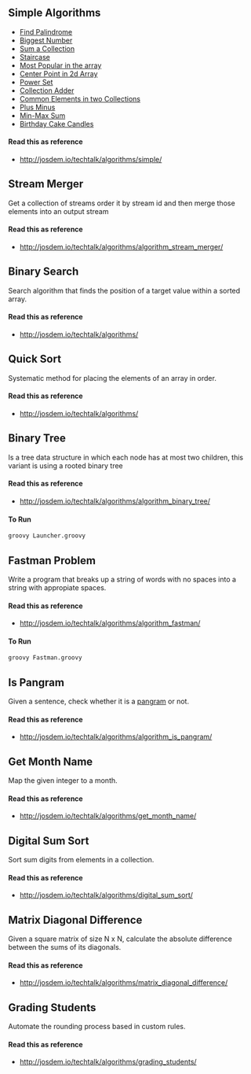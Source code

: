 Simple Algorithms
---------------------------------------------

* [Find Palindrome](http://josdem.io/techtalk/algorithms/simple/#Palindrome)
* [Biggest Number](http://josdem.io/techtalk/algorithms/simple/#Biggest_Number)
* [Sum a Collection](http://josdem.io/techtalk/algorithms/simple/#Sum_a_Collection)
* [Staircase](http://josdem.io/techtalk/algorithms/simple/#Staircase)
* [Most Popular in the array](http://josdem.io/techtalk/algorithms/simple/#Most_Popular_in_the_Array)
* [Center Point in 2d Array](http://josdem.io/techtalk/algorithms/simple/#Center_Point_in_2d_Array)
* [Power Set](http://josdem.io/techtalk/algorithms/simple/#Power_Set)
* [Collection Adder](http://josdem.io/techtalk/algorithms/simple/#Collection_Adder)
* [Common Elements in two Collections](http://josdem.io/techtalk/algorithms/simple/#Common_Elements_in_two_Collections)
* [Plus Minus](http://josdem.io/techtalk/algorithms/simple/#Plus_Minus)
* [Min-Max Sum](http://josdem.io/techtalk/algorithms/simple/#Min_Max_Sum)
* [Birthday Cake Candles](#Birthday_Cake_Candles)

#### Read this as reference

 * http://josdem.io/techtalk/algorithms/simple/


Stream Merger
----------------------------------------------

 Get a collection of streams order it by stream id and then merge those elements into an output stream

#### Read this as reference

 * http://josdem.io/techtalk/algorithms/algorithm_stream_merger/


 Binary Search
 ----------------------------------------------

Search algorithm that finds the position of a target value within a sorted array.


#### Read this as reference

* http://josdem.io/techtalk/algorithms/


 Quick Sort
 ----------------------------------------------

 Systematic method for placing the elements of an array in order.


#### Read this as reference

* http://josdem.io/techtalk/algorithms/


Binary Tree
------------------------------------------------

 Is a tree data structure in which each node has at most two children, this variant is using a rooted binary tree


#### Read this as reference

* http://josdem.io/techtalk/algorithms/algorithm_binary_tree/


#### To Run

```bash
groovy Launcher.groovy
```


Fastman Problem
------------------------------------------------

Write a program that breaks up a string of words with no spaces into a string with appropiate spaces.


#### Read this as reference

* http://josdem.io/techtalk/algorithms/algorithm_fastman/


#### To Run

```bash
groovy Fastman.groovy
```


Is Pangram
------------------------------------------------

Given a sentence, check whether it is a [pangram](https://en.wikipedia.org/wiki/Pangram) or not.


#### Read this as reference

* http://josdem.io/techtalk/algorithms/algorithm_is_pangram/


Get Month Name
------------------------------------------------

Map the given integer to a month.


#### Read this as reference

* http://josdem.io/techtalk/algorithms/get_month_name/


Digital Sum Sort
------------------------------------------------

Sort sum digits from elements in a collection.


#### Read this as reference

* http://josdem.io/techtalk/algorithms/digital_sum_sort/


Matrix Diagonal Difference
------------------------------------------------

Given a square matrix of size N x N, calculate the absolute difference between the sums of its diagonals.


#### Read this as reference

* http://josdem.io/techtalk/algorithms/matrix_diagonal_difference/


Grading Students
------------------------------------------------

Automate the rounding process based in custom rules.

#### Read this as reference

* http://josdem.io/techtalk/algorithms/grading_students/



